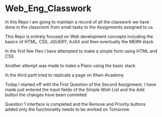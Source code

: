 # Web_Eng_Classwork

In this Repo I am going to maintain a record of all the classwork we have done in the classroom from small tasks to the Assignments assigned to us

This Repo is entirely focused on Web development concepts including the basics of HTML, CSS, JQUERY, AJAX and then eventually the MERN stack

In the first few files I have attempted to make a simple form using HTML and CSS

Another attempt was made to make a Piano using the basic stack 

In the third partI tried to replicate a page on Khan-Academy

Today I started off with the First Question of the Second Assignment. I have made just entered the Input fields of the Simple Wish List and the Add button the changes hsve been commited

Question 1 interface is completed and the Remove and Priority buttons added 
only the functionality needs to be worked on Tomorrow 
